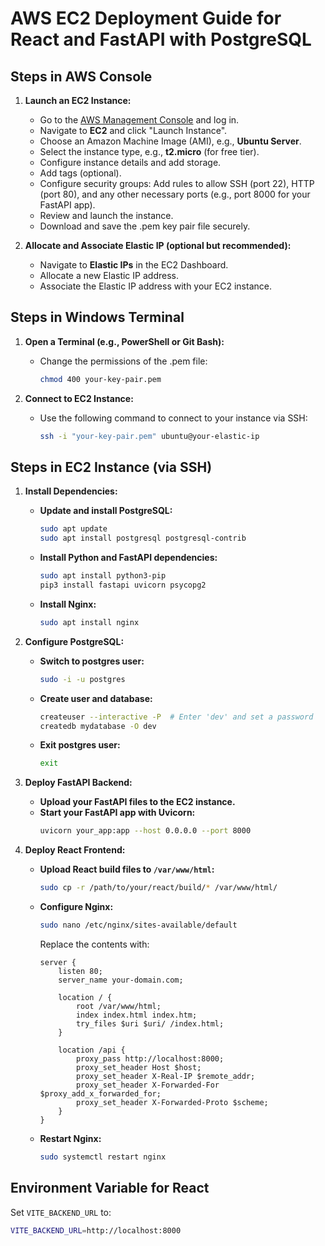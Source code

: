 # AWS EC2 Deployment Guide for React and FastAPI with PostgreSQL

## Steps in AWS Console

1. **Launch an EC2 Instance:**
   - Go to the [AWS Management Console](https://aws.amazon.com/console/) and log in.
   - Navigate to **EC2** and click "Launch Instance".
   - Choose an Amazon Machine Image (AMI), e.g., **Ubuntu Server**.
   - Select the instance type, e.g., **t2.micro** (for free tier).
   - Configure instance details and add storage.
   - Add tags (optional).
   - Configure security groups: Add rules to allow SSH (port 22), HTTP (port 80), and any other necessary ports (e.g., port 8000 for your FastAPI app).
   - Review and launch the instance.
   - Download and save the .pem key pair file securely.

2. **Allocate and Associate Elastic IP (optional but recommended):**
   - Navigate to **Elastic IPs** in the EC2 Dashboard.
   - Allocate a new Elastic IP address.
   - Associate the Elastic IP address with your EC2 instance.

## Steps in Windows Terminal

1. **Open a Terminal (e.g., PowerShell or Git Bash):**
   - Change the permissions of the .pem file:
     ```sh
     chmod 400 your-key-pair.pem
     ```

2. **Connect to EC2 Instance:**
   - Use the following command to connect to your instance via SSH:
     ```sh
     ssh -i "your-key-pair.pem" ubuntu@your-elastic-ip
     ```

## Steps in EC2 Instance (via SSH)

1. **Install Dependencies:**
   - **Update and install PostgreSQL:**
     ```sh
     sudo apt update
     sudo apt install postgresql postgresql-contrib
     ```

   - **Install Python and FastAPI dependencies:**
     ```sh
     sudo apt install python3-pip
     pip3 install fastapi uvicorn psycopg2
     ```

   - **Install Nginx:**
     ```sh
     sudo apt install nginx
     ```

2. **Configure PostgreSQL:**
   - **Switch to postgres user:**
     ```sh
     sudo -i -u postgres
     ```

   - **Create user and database:**
     ```sh
     createuser --interactive -P  # Enter 'dev' and set a password
     createdb mydatabase -O dev
     ```

   - **Exit postgres user:**
     ```sh
     exit
     ```

3. **Deploy FastAPI Backend:**
   - **Upload your FastAPI files to the EC2 instance.**
   - **Start your FastAPI app with Uvicorn:**
     ```sh
     uvicorn your_app:app --host 0.0.0.0 --port 8000
     ```

4. **Deploy React Frontend:**
   - **Upload React build files to `/var/www/html`:**
     ```sh
     sudo cp -r /path/to/your/react/build/* /var/www/html/
     ```

   - **Configure Nginx:**
     ```sh
     sudo nano /etc/nginx/sites-available/default
     ```
     Replace the contents with:
     ```nginx
     server {
         listen 80;
         server_name your-domain.com;

         location / {
             root /var/www/html;
             index index.html index.htm;
             try_files $uri $uri/ /index.html;
         }

         location /api {
             proxy_pass http://localhost:8000;
             proxy_set_header Host $host;
             proxy_set_header X-Real-IP $remote_addr;
             proxy_set_header X-Forwarded-For $proxy_add_x_forwarded_for;
             proxy_set_header X-Forwarded-Proto $scheme;
         }
     }
     ```

   - **Restart Nginx:**
     ```sh
     sudo systemctl restart nginx
     ```

## Environment Variable for React

Set `VITE_BACKEND_URL` to:
```sh
VITE_BACKEND_URL=http://localhost:8000
